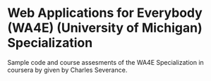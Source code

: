 <h1>Web Applications for Everybody (WA4E) (University of Michigan) Specialization</h1>
<p>Sample code and course assesments of the WA4E Specialization in coursera by given by Charles Severance.</p>
